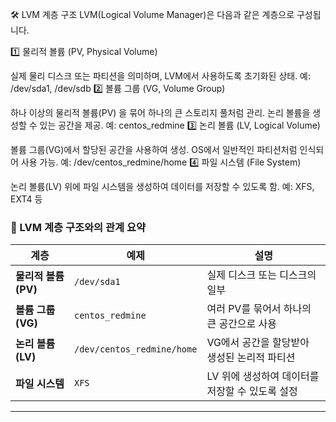 🛠 LVM 계층 구조
LVM(Logical Volume Manager)은 다음과 같은 계층으로 구성됩니다.

1️⃣ 물리적 볼륨 (PV, Physical Volume)

실제 물리 디스크 또는 파티션을 의미하며, LVM에서 사용하도록 초기화된 상태.
예: /dev/sda1, /dev/sdb
2️⃣ 볼륨 그룹 (VG, Volume Group)

하나 이상의 물리적 볼륨(PV) 을 묶어 하나의 큰 스토리지 풀처럼 관리.
논리 볼륨을 생성할 수 있는 공간을 제공.
예: centos_redmine
3️⃣ 논리 볼륨 (LV, Logical Volume)

볼륨 그룹(VG)에서 할당된 공간을 사용하여 생성.
OS에서 일반적인 파티션처럼 인식되어 사용 가능.
예: /dev/centos_redmine/home
4️⃣ 파일 시스템 (File System)

논리 볼륨(LV) 위에 파일 시스템을 생성하여 데이터를 저장할 수 있도록 함.
예: XFS, EXT4 등


### 📌 LVM 계층 구조와의 관계 요약

| 계층 | 예제 | 설명 |
|------|------|------|
| **물리적 볼륨 (PV)** | `/dev/sda1` | 실제 디스크 또는 디스크의 일부 |
| **볼륨 그룹 (VG)** | `centos_redmine` | 여러 PV를 묶어서 하나의 큰 공간으로 사용 |
| **논리 볼륨 (LV)** | `/dev/centos_redmine/home` | VG에서 공간을 할당받아 생성된 논리적 파티션 |
| **파일 시스템** | `XFS` | LV 위에 생성하여 데이터를 저장할 수 있도록 설정 |

---